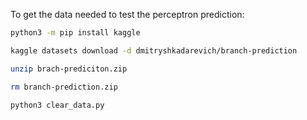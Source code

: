 To get the data needed to test the perceptron prediction:
```bash
python3 -m pip install kaggle

kaggle datasets download -d dmitryshkadarevich/branch-prediction

unzip brach-prediciton.zip

rm branch-prediction.zip

python3 clear_data.py
```
